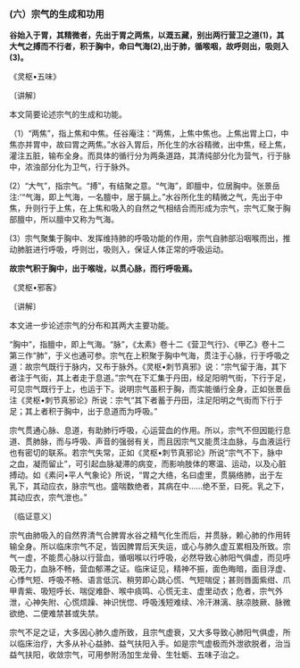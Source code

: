 ### (六）宗气的生成和功用

**谷始入于胃，其精微者，先出于胃之两焦，以溉五藏，别出两行营卫之道(1)，其大气之搏而不行者，积于胸中，命曰气海(2),出于肺，循喉咽，故呼则出，吸则入(3)。**

​《灵枢•五味》

〔讲解〕

本文简要论述宗气的生成和功能。

（1）“两焦”，指上焦和中焦。任谷庵注：“两焦，上焦中焦也。上焦出胃上口，中焦亦并胃中，故曰胃之两焦。”水谷入胃后，所化生的水谷精微，出中焦，经上焦，灌注五脏，输布全身。而具体的循行分为两条道路，其清纯部分化为营气，行于脉中，浓浊部分化为卫气，行于脉外。

(2）“大气”，指宗气。“搏”，有结聚之意。“气海”，即膻中，位居胸中。张景岳注:'“气海，即上气海，一名膻中，居于膈上。”水谷所化生的精微之气，先出于中焦，升则行于上焦，在上焦和吸入的自然之气相结合而形成为宗气，宗气汇聚于胸部膻中，所以膻中又称为气海。

(3）宗气聚集于胸中、发挥维持肺的呼吸功能的作用，宗气自肺部沿咽喉而出，推动肺脏进行呼吸，呼则岀，吸则入，保证人体正常的呼吸运动。

**故宗气积于胸中，出于喉咙，以贯心脉，而行呼吸焉。**

​《灵枢•邪客》

〔讲解〕

本文进一步论述宗气的分布和其两大主要功能。

“胸中”，指膻中，即上气海。“脉”，《太素》卷十二《营卫气行》、《甲乙》卷十二第三作“肺”，于义也通可参。宗气在上积聚于胸中气海，贯注于心脉，行于呼吸之道：故宗气既行于脉内，又布于脉外。《灵枢•刺节真邪》说：“宗气留于海，其下者注于气街，其上者走于息道。”宗气在下汇集于丹田，经足阳明气街，下行于足，可见宗气既行于上，也运于下。说明宗气虽积于胸，而实能循行全身，正如张景岳注《灵枢•刺节真邪论》所说：宗气“其下者蓄于丹田，注足阳明之气街而下行于足；其上者积于胸中，出于息道而为呼吸。”

宗气贯通心脉、息道，有助肺行呼吸，心运营血的作用。所以，宗气不但因能行息道、贯肺脉，而与呼吸、声音的强弱有关，而且因宗气又能贯注血脉，与血液运行也有密切的联系。若宗气失常，正如《灵枢•刺节真邪论》所说“宗气不下，脉中之血，凝而留止”，可引起血脉凝滞的病变，而影响肢体的寒温、运动，以及心脏搏动。如《素问•平人气象论》所说，“胃之大络，名曰虚里，贯膈络肺，出于左乳下，其动应衣，脉宗气也。盛喘数绝者，其病在中……绝不至，曰死。乳之下，其动应衣，宗气泄也。”

〔临证意义〕

宗气由肺吸入的自然界清气合脾胃水谷之精气化生而后，并贯脉，赖心肺的作用转输全身。所以临床宗气不足，皆因脾胃后天失运，或心与肺久虚互累相及所致。宗气一虚，不能贯心脉以行营血，循咽喉以行呼吸，必然导致心肺阳气俱虚，而见呼吸无力，血脉不畅，营血郁滞之证。临床证见，精神不振，面色晦暗，面目浮虚、心悸气短、呼吸不畅、语言低沉、稍劳即心跳心慌、气短喘促；甚则唇面紫绀、爪甲青紫、吸短呼长、喘促难卧、喉中痰鸣、心慌无主、虚里动衣；危者，宗气外泄，心神失附、心慌烦躁、神识恍惚、呼吸浅短难续、冷汗淋漓、肤凉肢厥、脉微欲绝、二便难禁甚或失禁。

宗气不足之证，大多因心肺久虚所致，且宗气虚衰，又大多导致心肺阳气俱虚，所以临床治疗，大多从补心益肺、益气扶阳入手。如是宗气虚极而外泄欲脱者，治当益气扶阳，收敛宗气，可用参附汤加生龙骨、生牡蛎、五味子治之。

